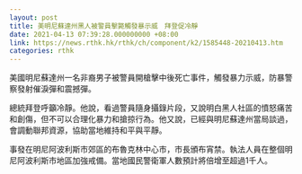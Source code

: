 ```yaml
---
layout: post
title: 美明尼蘇達州黑人被警員擊斃觸發暴示威　拜登促冷靜
date: 2021-04-13 07:39:28.000000000 +08:00
link: https://news.rthk.hk/rthk/ch/component/k2/1585448-20210413.htm
categories: rthk
---
```


美國明尼蘇達州一名非裔男子被警員開槍擊中後死亡事件，觸發暴力示威，防暴警察發射催淚彈和震撼彈。

總統拜登呼籲冷靜。他說，看過警員隨身攝錄片段，又說明白黑人社區的憤怒痛苦和創傷，但不可以合理化暴力和搶掠行為。他又說，已經與明尼蘇達州當局談過，會調動聯邦資源，協助當地維持和平與平靜。

事發在明尼阿波利斯市郊區的布魯克林中心市，市長頒布宵禁。執法人員在整個明尼阿波利斯市地區加強戒備。當地國民警衛軍人數預計將倍增至超過1千人。
